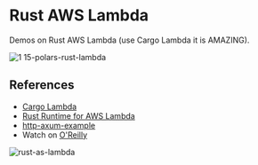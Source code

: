# Rust AWS Lambda

Demos on Rust AWS Lambda (use Cargo Lambda it is AMAZING).

![1 15-polars-rust-lambda](https://github.com/nogibjj/aws-lambda-rust/assets/58792/9aab45dd-db78-4ca5-ae36-7f98f3ba9be4)


## References

* [Cargo Lambda](https://www.cargo-lambda.info/)
* [Rust Runtime for AWS Lambda](https://github.com/awslabs/aws-lambda-rust-runtime)
* [http-axum-example](https://github.com/awslabs/aws-lambda-rust-runtime/tree/main/examples/http-axum)
* Watch on [O'Reilly](https://learning.oreilly.com/videos/rust-aws-lambda/08182023VIDEOPAIML/)

![rust-as-lambda](https://github.com/nogibjj/aws-lambda-rust/assets/58792/06fa010b-f38c-4896-9600-8ae8d06245ac)
